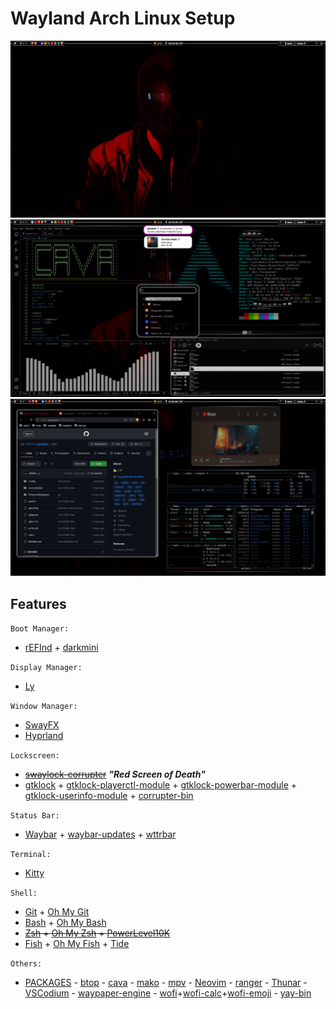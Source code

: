 # Wayland Arch Linux Setup
<a href="https://github.com/F7YYY/dotfiles/tree/master/Pictures/Screenshots/.1.png?ref_type=heads" target="_blank"><img src="Pictures/Screenshots/.1.png" /></a>
<a href="https://github.com/F7YYY/dotfiles/tree/master/Pictures/Screenshots/.2.png?ref_type=heads" target="_blank"><img src="Pictures/Screenshots/.2.png" /></a>
<a href="https://github.com/F7YYY/dotfiles/tree/master/Pictures/Screenshots/.3.png?ref_type=heads" target="_blank"><img src="Pictures/Screenshots/.3.png" /></a>

## Features
`Boot Manager:`
- [rEFInd](https://www.rodsbooks.com/refind) + [darkmini](https://github.com/LightAir/darkmini)

`Display Manager:`
- [Ly](https://github.com/fairyglade/ly)

`Window Manager:`
- [SwayFX](https://github.com/WillPower3309/swayfx)
- [Hyprland](https://github.com/hyprwm/Hyprland)

`Lockscreen:`
- ~~[swaylock-corrupter](https://github.com/r00tman/corrupter)~~ ***"Red Screen of Death"***
- [gtklock](https://github.com/jovanlanik/gtklock) + [gtklock-playerctl-module](https://github.com/jovanlanik/gtklock-playerctl-module) + [gtklock-powerbar-module](https://github.com/jovanlanik/gtklock-powerbar-module) + [gtklock-userinfo-module](https://github.com/jovanlanik/gtklock-userinfo-module) + [corrupter-bin](https://github.com/r00tman/corrupter)

`Status Bar:`
- [Waybar](https://github.com/Alexays/Waybar) + [waybar-updates](https://github.com/L11R/waybar-updates) + [wttrbar](https://github.com/bjesus/wttrbar)

`Terminal:`
- [Kitty](https://github.com/kovidgoyal/kitty)

`Shell:`
- [Git](https://github.com/git/git) + [Oh My Git](https://github.com/arialdomartini/oh-my-git)
- [Bash](https://git.savannah.gnu.org/cgit/bash.git) + [Oh My Bash](https://github.com/ohmybash/oh-my-bash)
- ~~[Zsh](https://sourceforge.net/p/zsh/code/ci/master/tree) + [Oh My Zsh](https://github.com/ohmyzsh/ohmyzsh) + [PowerLevel10K](https://github.com/romkatv/powerlevel10k)~~
- [Fish](https://github.com/fish-shell/fish-shell) + [Oh My Fish](https://github.com/oh-my-fish/oh-my-fish) + [Tide](https://github.com/IlanCosman/tide)

`Others:`
- [PACKAGES](https://raw.githubusercontent.com/F7YYY/dotfiles/master/packages) - [btop](https://github.com/aristocratos/btop) - [cava](https://github.com/karlstav/cava) - [mako](https://github.com/emersion/mako) - [mpv](https://github.com/mpv-player/mpv) - [Neovim](https://github.com/neovim/neovim) - [ranger](https://github.com/ranger/ranger) - [Thunar](https://docs.xfce.org/xfce/thunar/start) - [VSCodium](https://github.com/VSCodium/vscodium) - [waypaper-engine](https://github.com/0bCdian/Waypaper-Engine) - [wofi](https://hg.sr.ht/~scoopta/wofi)+[wofi-calc](https://github.com/Zeioth/wofi-calc.git)+[wofi-emoji](https://github.com/Zeioth/wofi-emoji) - [yay-bin](https://github.com/Jguer/yay)
